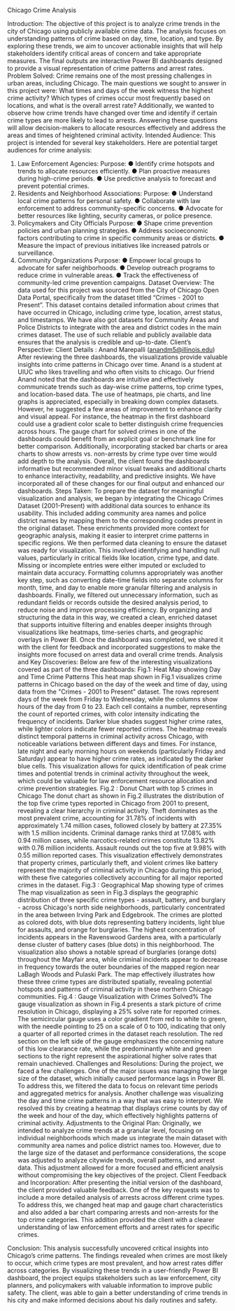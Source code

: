 Chicago Crime Analysis

Introduction:
The objective of this project is to analyze crime trends in the city of Chicago using publicly
available crime data. The analysis focuses on understanding patterns of crime based on day,
time, location, and type. By exploring these trends, we aim to uncover actionable insights
that will help stakeholders identify critical areas of concern and take appropriate measures.
The final outputs are interactive Power BI dashboards designed to provide a visual
representation of crime patterns and arrest rates.
Problem Solved:
Crime remains one of the most pressing challenges in urban areas, including Chicago. The
main questions we sought to answer in this project were: What times and days of the week
witness the highest crime activity? Which types of crimes occur most frequently based on
locations, and what is the overall arrest rate? Additionally, we wanted to observe how crime
trends have changed over time and identify if certain crime types are more likely to lead to
arrests. Answering these questions will allow decision-makers to allocate resources
effectively and address the areas and times of heightened criminal activity.
Intended Audience:
This project is intended for several key stakeholders. Here are potential target audiences for
crime analysis:
1. Law Enforcement Agencies:
Purpose:
● Identify crime hotspots and trends to allocate resources efficiently.
● Plan proactive measures during high-crime periods.
● Use predictive analysis to forecast and prevent potential crimes.
2. Residents and Neighborhood Associations:
Purpose:
● Understand local crime patterns for personal safety.
● Collaborate with law enforcement to address community-specific concerns.
● Advocate for better resources like lighting, security cameras, or police presence.
3. Policymakers and City Officials
Purpose:
● Shape crime prevention policies and urban planning strategies.
● Address socioeconomic factors contributing to crime in specific community areas or
districts.
● Measure the impact of previous initiatives like increased patrols or surveillance.
4. Community Organizations
Purpose:
● Empower local groups to advocate for safer neighborhoods.
● Develop outreach programs to reduce crime in vulnerable areas.
● Track the effectiveness of community-led crime prevention campaigns.
Dataset Overview:
The data used for this project was sourced from the City of Chicago Open Data Portal,
specifically from the dataset titled “Crimes - 2001 to Present”. This dataset contains detailed
information about crimes that have occurred in Chicago, including crime type, location, arrest
status, and timestamps. We have also got datasets for Community Areas and Police
Districts to integrate with the area and district codes in the main crimes dataset. The use of
such reliable and publicly available data ensures that the analysis is credible and up-to-date.
Client’s Perspective:
Client Details : Anand Marepalli (anandm5@illinois.edu)
After reviewing the three dashboards, the visualizations provide valuable insights into crime
patterns in Chicago over time. Anand is a student at UIUC who likes travelling and who often
visits to chicago. Our friend Anand noted that the dashboards are intuitive and effectively
communicate trends such as day-wise crime patterns, top crime types, and location-based
data. The use of heatmaps, pie charts, and line graphs is appreciated, especially in breaking
down complex datasets. However, he suggested a few areas of improvement to enhance
clarity and visual appeal. For instance, the heatmap in the first dashboard could use a
gradient color scale to better distinguish crime frequencies across hours. The gauge chart
for solved crimes in one of the dashboards could benefit from an explicit goal or benchmark
line for better comparison. Additionally, incorporating stacked bar charts or area charts to
show arrests vs. non-arrests by crime type over time would add depth to the analysis.
Overall, the client found the dashboards informative but recommended minor visual tweaks
and additional charts to enhance interactivity, readability, and predictive insights. We have
incorporated all of these changes for our final output and enhanced our dashboards.
Steps Taken:
To prepare the dataset for meaningful visualization and analysis, we began by integrating the
Chicago Crimes Dataset (2001-Present) with additional data sources to enhance its usability.
This included adding community area names and police district names by mapping them to
the corresponding codes present in the original dataset. These enrichments provided more
context for geographic analysis, making it easier to interpret crime patterns in specific
regions.
We then performed data cleaning to ensure the dataset was ready for visualization. This
involved identifying and handling null values, particularly in critical fields like location, crime
type, and date. Missing or incomplete entries were either imputed or excluded to maintain
data accuracy. Formatting columns appropriately was another key step, such as converting
date-time fields into separate columns for month, time, and day to enable more granular
filtering and analysis in dashboards.
Finally, we filtered out unnecessary information, such as redundant fields or records outside
the desired analysis period, to reduce noise and improve processing efficiency. By
organizing and structuring the data in this way, we created a clean, enriched dataset that
supports intuitive filtering and enables deeper insights through visualizations like heatmaps,
time-series charts, and geographic overlays in Power BI. Once the dashboard was
completed, we shared it with the client for feedback and incorporated suggestions to make
the insights more focused on arrest data and overall crime trends.
Analysis and Key Discoveries:
Below are few of the interesting visualizations covered as part of the three dashboards:
Fig.1: Heat Map showing Day and Time Crime Patterns
This heat map shown in Fig.1 visualizes crime patterns in Chicago based on the day of the
week and time of day, using data from the "Crimes - 2001 to Present" dataset. The rows
represent days of the week from Friday to Wednesday, while the columns show hours of the
day from 0 to 23. Each cell contains a number, representing the count of reported crimes,
with color intensity indicating the frequency of incidents. Darker blue shades suggest higher
crime rates, while lighter colors indicate fewer reported crimes. The heatmap reveals distinct
temporal patterns in criminal activity across Chicago, with noticeable variations between
different days and times. For instance, late night and early morning hours on weekends
(particularly Friday and Saturday) appear to have higher crime rates, as indicated by the
darker blue cells. This visualization allows for quick identification of peak crime times and
potential trends in criminal activity throughout the week, which could be valuable for law
enforcement resource allocation and crime prevention strategies.
Fig.2 : Donut Chart with top 5 crimes in Chicago
The donut chart as shown in Fig.2 illustrates the distribution of the top five crime types
reported in Chicago from 2001 to present, revealing a clear hierarchy in criminal activity.
Theft dominates as the most prevalent crime, accounting for 31.78% of incidents with
approximately 1.74 million cases, followed closely by battery at 27.35% with 1.5 million
incidents. Criminal damage ranks third at 17.08% with 0.94 million cases, while
narcotics-related crimes constitute 13.82% with 0.76 million incidents. Assault rounds out the
top five at 9.98% with 0.55 million reported cases. This visualization effectively demonstrates
that property crimes, particularly theft, and violent crimes like battery represent the majority
of criminal activity in Chicago during this period, with these five categories collectively
accounting for all major reported crimes in the dataset.
Fig.3 : Geographical Map showing type of crimes
The map visualization as seen in Fig.3 displays the geographic distribution of three specific
crime types - assault, battery, and burglary - across Chicago's north side neighborhoods,
particularly concentrated in the area between Irving Park and Edgebrook. The crimes are
plotted as colored dots, with blue dots representing battery incidents, light blue for assaults,
and orange for burglaries. The highest concentration of incidents appears in the
Ravenswood Gardens area, with a particularly dense cluster of battery cases (blue dots) in
this neighborhood. The visualization also shows a notable spread of burglaries (orange dots)
throughout the Mayfair area, while criminal incidents appear to decrease in frequency
towards the outer boundaries of the mapped region near LaBagh Woods and Pulaski Park.
The map effectively illustrates how these three crime types are distributed spatially, revealing
potential hotspots and patterns of criminal activity in these northern Chicago communities.
Fig.4 : Gauge Visualization with Crimes Solved%
The gauge visualization as shown in Fig.4 presents a stark picture of crime resolution in
Chicago, displaying a 25% solve rate for reported crimes. The semicircular gauge uses a
color gradient from red to white to green, with the needle pointing to 25 on a scale of 0 to
100, indicating that only a quarter of all reported crimes in the dataset reach resolution. The
red section on the left side of the gauge emphasizes the concerning nature of this low
clearance rate, while the predominantly white and green sections to the right represent the
aspirational higher solve rates that remain unachieved.
Challenges and Resolutions:
During the project, we faced a few challenges. One of the major issues was managing the
large size of the dataset, which initially caused performance lags in Power BI. To address
this, we filtered the data to focus on relevant time periods and aggregated metrics for
analysis. Another challenge was visualizing the day and time crime patterns in a way that
was easy to interpret. We resolved this by creating a heatmap that displays crime counts by
day of the week and hour of the day, which effectively highlights patterns of criminal activity.
Adjustments to the Original Plan:
Originally, we intended to analyze crime trends at a granular level, focusing on individual
neighborhoods which made us integrate the main dataset with community area names and
police district names too. However, due to the large size of the dataset and performance
considerations, the scope was adjusted to analyze citywide trends, overall patterns, and
arrest data. This adjustment allowed for a more focused and efficient analysis without
compromising the key objectives of the project.
Client Feedback and Incorporation:
After presenting the initial version of the dashboard, the client provided valuable feedback.
One of the key requests was to include a more detailed analysis of arrests across different
crime types. To address this, we changed heat map and gauge chart characteristics and also
added a bar chart comparing arrests and non-arrests for the top crime categories. This
addition provided the client with a clearer understanding of law enforcement efforts and
arrest rates for specific crimes.

Conclusion:
This analysis successfully uncovered critical insights into Chicago’s crime patterns. The
findings revealed when crimes are most likely to occur, which crime types are most
prevalent, and how arrest rates differ across categories. By visualizing these trends in a
user-friendly Power BI dashboard, the project equips stakeholders such as law enforcement,
city planners, and policymakers with valuable information to improve public safety. The
client, was able to gain a better understanding of crime trends in his city and make
informed decisions about his daily routines and safety.
